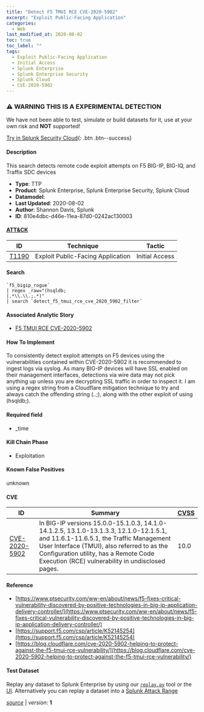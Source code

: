 ```yaml
---
title: "Detect F5 TMUI RCE CVE-2020-5902"
excerpt: "Exploit Public-Facing Application"
categories:
  - Web
last_modified_at: 2020-08-02
toc: true
toc_label: ""
tags:
  - Exploit Public-Facing Application
  - Initial Access
  - Splunk Enterprise
  - Splunk Enterprise Security
  - Splunk Cloud
  - CVE-2020-5902
---
```


### ⚠️ WARNING THIS IS A EXPERIMENTAL DETECTION
We have not been able to test, simulate or build datasets for it, use at your own risk and **NOT** supported!


[Try in Splunk Security Cloud](https://www.splunk.com/en_us/cyber-security.html){: .btn .btn--success}

#### Description

This search detects remote code exploit attempts on F5 BIG-IP, BIG-IQ, and Traffix SDC devices

- **Type**: TTP
- **Product**: Splunk Enterprise, Splunk Enterprise Security, Splunk Cloud
- **Datamodel**: 
- **Last Updated**: 2020-08-02
- **Author**: Shannon Davis, Splunk
- **ID**: 810e4dbc-d46e-11ea-87d0-0242ac130003


#### [ATT&CK](https://attack.mitre.org/)

| ID          | Technique   | Tactic         |
| ----------- | ----------- |--------------- |
| [T1190](https://attack.mitre.org/techniques/T1190/) | Exploit Public-Facing Application | Initial Access |

#### Search

```
`f5_bigip_rogue` 
| regex _raw="(hsqldb;
|.*\\.\\.;.*)" 
| search `detect_f5_tmui_rce_cve_2020_5902_filter`
```

#### Associated Analytic Story
* [F5 TMUI RCE CVE-2020-5902](/stories/f5_tmui_rce_cve-2020-5902)


#### How To Implement
To consistently detect exploit attempts on F5 devices using the vulnerabilities contained within CVE-2020-5902 it is recommended to ingest logs via syslog.  As many BIG-IP devices will have SSL enabled on their management interfaces, detections via wire data may not pick anything up unless you are decrypting SSL traffic in order to inspect it.  I am using a regex string from a Cloudflare mitigation technique to try and always catch the offending string (..;), along with the other exploit of using (hsqldb;).

#### Required field
* _time


#### Kill Chain Phase
* Exploitation


#### Known False Positives
unknown




#### CVE

| ID          | Summary | [CVSS](https://nvd.nist.gov/vuln-metrics/cvss) |
| ----------- | ----------- | -------------- |
| [CVE-2020-5902](https://nvd.nist.gov/vuln/detail/CVE-2020-5902) | In BIG-IP versions 15.0.0-15.1.0.3, 14.1.0-14.1.2.5, 13.1.0-13.1.3.3, 12.1.0-12.1.5.1, and 11.6.1-11.6.5.1, the Traffic Management User Interface (TMUI), also referred to as the Configuration utility, has a Remote Code Execution (RCE) vulnerability in undisclosed pages. | 10.0 |



#### Reference

* [https://www.ptsecurity.com/ww-en/about/news/f5-fixes-critical-vulnerability-discovered-by-positive-technologies-in-big-ip-application-delivery-controller/](https://www.ptsecurity.com/ww-en/about/news/f5-fixes-critical-vulnerability-discovered-by-positive-technologies-in-big-ip-application-delivery-controller/)
* [https://support.f5.com/csp/article/K52145254](https://support.f5.com/csp/article/K52145254)
* [https://blog.cloudflare.com/cve-2020-5902-helping-to-protect-against-the-f5-tmui-rce-vulnerability/](https://blog.cloudflare.com/cve-2020-5902-helping-to-protect-against-the-f5-tmui-rce-vulnerability/)



#### Test Dataset
Replay any dataset to Splunk Enterprise by using our [`replay.py`](https://github.com/splunk/attack_data#using-replaypy) tool or the [UI](https://github.com/splunk/attack_data#using-ui).
Alternatively you can replay a dataset into a [Splunk Attack Range](https://github.com/splunk/attack_range#replay-dumps-into-attack-range-splunk-server)




[*source*](https://github.com/splunk/security_content/tree/develop/detections/experimental/web/detect_f5_tmui_rce_cve-2020-5902.yml) \| *version*: **1**